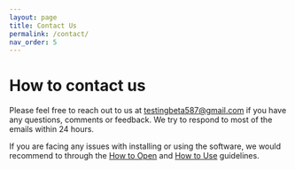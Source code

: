 ```yaml
---
layout: page
title: Contact Us
permalink: /contact/
nav_order: 5
---
```


# How to contact us

Please feel free to reach out to us at testingbeta587@gmail.com if you have any questions, comments or feedback. We try to respond to most of the emails within 24 hours.

If you are facing any issues with installing or using the software, we would recommend to through the [How to Open](../download/#how-to-open) and [How to Use](../tutorial) guidelines.